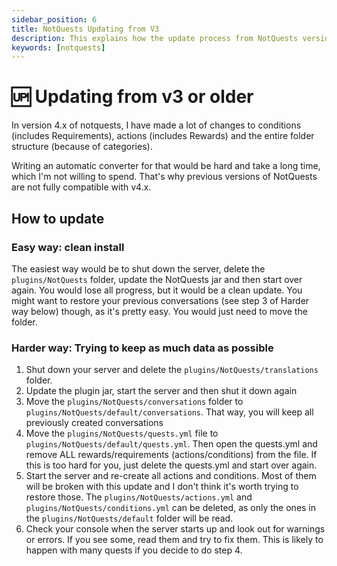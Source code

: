 ```yaml
---
sidebar_position: 6
title: NotQuests Updating from V3
description: This explains how the update process from NotQuests version 3 or older to version 4 or newer works
keywords: [notquests]
---
```


# 🆙 Updating from v3 or older

In version 4.x of notquests, I have made a lot of changes to conditions (includes Requirements), actions (includes Rewards) and the entire folder structure (because of categories).

Writing an automatic converter for that would be hard and take a long time, which I'm not willing to spend. That's why previous versions of NotQuests are not fully compatible with v4.x.

## How to update

### Easy way: clean install

The easiest way would be to shut down the server, delete the `plugins/NotQuests` folder, update the NotQuests jar and then start over again. You would lose all progress, but it would be a clean update.
You might want to restore your previous conversations (see step 3 of Harder way below) though, as it's pretty easy. You would just need to move the folder.

### Harder way: Trying to keep as much data as possible

1. Shut down your server and delete the `plugins/NotQuests/translations` folder.
2. Update the plugin jar, start the server and then shut it down again
3. Move the `plugins/NotQuests/conversations` folder to `plugins/NotQuests/default/conversations`. That way, you will keep all previously created conversations
4. Move the `plugins/NotQuests/quests.yml` file to `plugins/NotQuests/default/quests.yml`. Then open the quests.yml and remove ALL rewards/requirements (actions/conditions) from the file. If this is too hard for you, just delete the quests.yml and start over again.
5. Start the server and re-create all actions and conditions. Most of them will be broken with this update and I don't think it's worth trying to restore those. The `plugins/NotQuests/actions.yml` and `plugins/NotQuests/conditions.yml` can be deleted, as only the ones in the `plugins/NotQuests/default` folder will be read.
6. Check your console when the server starts up and look out for warnings or errors. If you see some, read them and try to fix them. This is likely to happen with many quests if you decide to do step 4.
